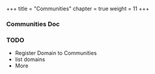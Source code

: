 +++
title = "Communities"
chapter = true
weight = 11
+++

### Communities Doc

### TODO

* Register Domain to Communities
* list domains
* More
